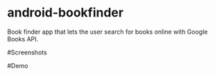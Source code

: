 # android-bookfinder

Book finder app that lets the user search for books online with Google Books API.

#Screenshots


#Demo

